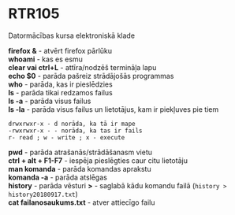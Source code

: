 # RTR105
Datormācības kursa elektroniskā klade  
  
  **firefox &** - atvērt firefox pārlūku  
  **whoami** - kas es esmu  
  **clear vai ctrl+L** -  attīra/nodzēš termināļa lapu  
  **echo $0** - parāda pašreiz strādājošās programmas  
  **who** - parāda, kas ir pieslēdzies    
  **ls** - parāda tikai redzamos failus  
  **ls -a** - parāda visus failus  
  **ls -la** - parāda visus failus un lietotājus, kam ir piekļuves pie tiem  
  ```
  drwxrwxr-x - d norāda, ka tā ir mape  
  -rwxrwxr-x - - norāda, ka tas ir fails   
  r- read ; w - write ; x - execute   
  ```  
  **pwd** - parāda atrašanās/strādāšanasm vietu  
  **ctrl + alt + F1-F7** - iespēja pieslēgties caur citu lietotāju  
  **man komanda** - parāda komandas aprakstu  
  **komanda -a** - parāda atslēgas  
  **history** - parāda vēsturi
  **>** - saglabā kādu komandu failā (`history > history20180917.txt`)  
  **cat failanosaukums.txt** - atver attiecīgo failu  
  
  
  
  
  
  
